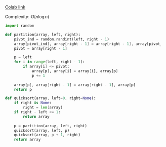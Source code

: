 [Colab link](https://colab.research.google.com/drive/1TFlLaw7HmBJL9xf4UVdFnZBomXSj43bv?usp=sharing)

Complexity: $O(n \log n)$

```python
import random

def partition(array, left, right):
    pivot_ind = random.randint(left, right - 1)
    array[pivot_ind], array[right - 1] = array[right - 1], array[pivot_ind]
    pivot = array[right - 1]

    p = left
    for i in range(left, right - 1):
        if array[i] <= pivot:
            array[p], array[i] = array[i], array[p]
            p += 1
    
    array[p], array[right - 1] = array[right - 1], array[p]
    return p

def quicksort(array, left=0, right=None):
    if right is None:
        right = len(array)
    if right - left <= 1:
        return array
    
    p = partition(array, left, right)
    quicksort(array, left, p)
    quicksort(array, p + 1, right)
    return array

```
